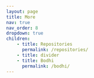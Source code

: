 ```yaml
---
layout: page
title: More
nav: true
nav_order: 8
dropdown: true
children:
    - title: Repositories
      permalink: /repositories/
    - title: divider
    - title: Bodhi
      permalink: /bodhi/
---
```

